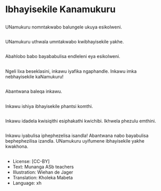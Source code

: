 # Ibhayisekile Kanamukuru

##
UNamukuru nomntakwabo balungele ukuya esikolweni.

##
UNamukuru uthwala umntakwabo kwibhayisekile yakhe.

##
Abahlobo babo bayababulisa endleleni eya esikolweni.

##
Ngeli lixa beseklasini, inkawu iyafika ngaphandle. Inkawu imka nebhayisekile kaNamukuru!

##
Abantwana baleqa inkawu.

##
Inkawu ishiya ibhayisekile phantsi komthi.

##
Inkawu idadela kwisiqithi esiphakathi kwichibi. Ikhwela phezulu emthini.

##
Inkawu iyabulisa iphephezelisa isandla! Abantwana nabo bayabulisa bephephezilisa izandla. UNamukuru uyifumene ibhayisekile yakhe kwakhona.

##
* License: [CC-BY]
* Text: Munanga ASb teachers
* Illustration: Wiehan de Jager
* Translation: Kholeka Mabeta
* Language: xh
